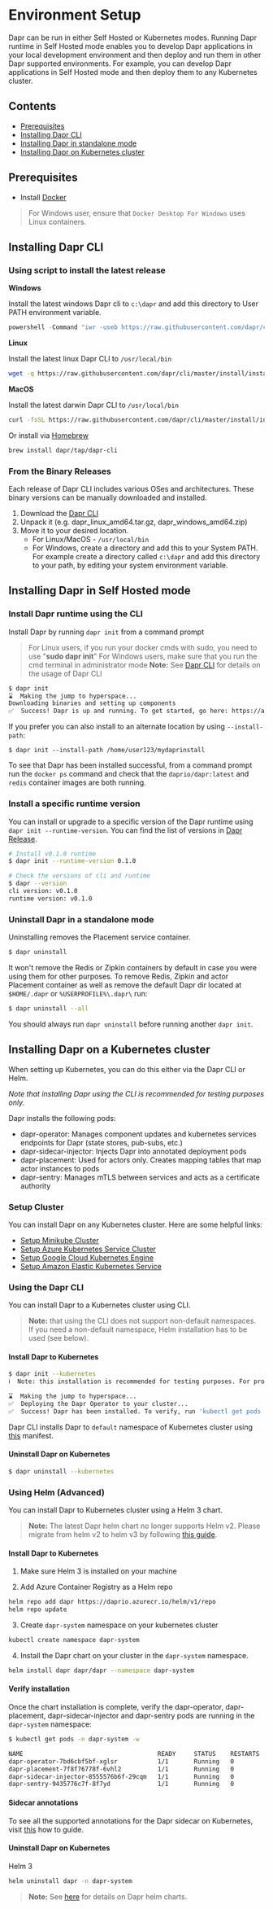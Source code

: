 # Environment Setup

Dapr can be run in either Self Hosted or Kubernetes modes. Running Dapr runtime in Self Hosted mode enables you to develop Dapr applications in your local development environment and then deploy and run them in other Dapr supported environments. For example, you can develop Dapr applications in Self Hosted mode and then deploy them to any Kubernetes cluster.

## Contents

- [Prerequisites](#prerequisites)
- [Installing Dapr CLI](#installing-dapr-cli)
- [Installing Dapr in standalone mode](#installing-dapr-in-standalone-mode)
- [Installing Dapr on Kubernetes cluster](#installing-dapr-on-a-kubernetes-cluster)

## Prerequisites

- Install [Docker](https://docs.docker.com/install/)

> For Windows user, ensure that `Docker Desktop For Windows` uses Linux containers.

## Installing Dapr CLI

### Using script to install the latest release

**Windows**

Install the latest windows Dapr cli to `c:\dapr` and add this directory to User PATH environment variable.

```powershell
powershell -Command "iwr -useb https://raw.githubusercontent.com/dapr/cli/master/install/install.ps1 | iex"
```

**Linux**

Install the latest linux Dapr CLI to `/usr/local/bin`

```bash
wget -q https://raw.githubusercontent.com/dapr/cli/master/install/install.sh -O - | /bin/bash
```

**MacOS**

Install the latest darwin Dapr CLI to `/usr/local/bin`

```bash
curl -fsSL https://raw.githubusercontent.com/dapr/cli/master/install/install.sh | /bin/bash
```

Or install via [Homebrew](https://brew.sh)

```bash
brew install dapr/tap/dapr-cli
```

### From the Binary Releases

Each release of Dapr CLI includes various OSes and architectures. These binary versions can be manually downloaded and installed.

1. Download the [Dapr CLI](https://github.com/dapr/cli/releases)
2. Unpack it (e.g. dapr_linux_amd64.tar.gz, dapr_windows_amd64.zip)
3. Move it to your desired location.
   - For Linux/MacOS - `/usr/local/bin`
   - For Windows, create a directory and add this to your System PATH. For example create a directory called `c:\dapr` and add this directory to your path, by editing your system environment variable.

## Installing Dapr in Self Hosted mode

### Install Dapr runtime using the CLI

Install Dapr by running `dapr init` from a command prompt

> For Linux users, if you run your docker cmds with sudo, you need to use "**sudo dapr init**"
> For Windows users, make sure that you run the cmd terminal in administrator mode
> **Note:** See [Dapr CLI](https://github.com/dapr/cli) for details on the usage of Dapr CLI

```bash
$ dapr init
⌛  Making the jump to hyperspace...
Downloading binaries and setting up components
✅  Success! Dapr is up and running. To get started, go here: https://aka.ms/dapr-getting-started
```

If you prefer you can also install to an alternate location by using `--install-path`:

```
$ dapr init --install-path /home/user123/mydaprinstall
```

To see that Dapr has been installed successful, from a command prompt run the `docker ps` command and check that the `daprio/dapr:latest` and `redis` container images are both running.

### Install a specific runtime version

You can install or upgrade to a specific version of the Dapr runtime using `dapr init --runtime-version`. You can find the list of versions in [Dapr Release](https://github.com/dapr/dapr/releases).

```bash
# Install v0.1.0 runtime
$ dapr init --runtime-version 0.1.0

# Check the versions of cli and runtime
$ dapr --version
cli version: v0.1.0
runtime version: v0.1.0
```

### Uninstall Dapr in a standalone mode

Uninstalling removes the Placement service container.  

```bash
$ dapr uninstall
```
It won't remove the Redis or Zipkin containers by default in case you were using them for other purposes. To remove Redis, Zipkin and actor Placement container as well as remove the default Dapr dir located at `$HOME/.dapr` or `%USERPROFILE%\.dapr\` run:

```bash
$ dapr uninstall --all
```

You should always run `dapr uninstall` before running another `dapr init`.

## Installing Dapr on a Kubernetes cluster

When setting up Kubernetes, you can do this either via the Dapr CLI or Helm.

*Note that installing Dapr using the CLI is recommended for testing purposes only.*

Dapr installs the following pods:

* dapr-operator: Manages component updates and kubernetes services endpoints for Dapr (state stores, pub-subs, etc.)
* dapr-sidecar-injector: Injects Dapr into annotated deployment pods
* dapr-placement: Used for actors only. Creates mapping tables that map actor instances to pods
* dapr-sentry: Manages mTLS between services and acts as a certificate authority

### Setup Cluster

You can install Dapr on any Kubernetes cluster. Here are some helpful links:

- [Setup Minikube Cluster](./cluster/setup-minikube.md)
- [Setup Azure Kubernetes Service Cluster](./cluster/setup-aks.md)
- [Setup Google Cloud Kubernetes Engine](https://cloud.google.com/kubernetes-engine/docs/quickstart)
- [Setup Amazon Elastic Kubernetes Service](https://docs.aws.amazon.com/eks/latest/userguide/getting-started.html)

### Using the Dapr CLI

You can install Dapr to a Kubernetes cluster using CLI.

> **Note:** that using the CLI does not support non-default namespaces.  
> If you need a non-default namespace, Helm installation has to be used (see below).

#### Install Dapr to Kubernetes

```bash
$ dapr init --kubernetes
ℹ️  Note: this installation is recommended for testing purposes. For production environments, please use Helm

⌛  Making the jump to hyperspace...
✅  Deploying the Dapr Operator to your cluster...
✅  Success! Dapr has been installed. To verify, run 'kubectl get pods -w' in your terminal. To get started, go here: https://aka.ms/dapr-getting-started
```

Dapr CLI installs Dapr to `default` namespace of Kubernetes cluster using [this](https://daprreleases.blob.core.windows.net/manifest/dapr-operator.yaml) manifest.

#### Uninstall Dapr on Kubernetes

```bash
$ dapr uninstall --kubernetes
```

### Using Helm (Advanced)

You can install Dapr to Kubernetes cluster using a Helm 3 chart.

> **Note:** The latest Dapr helm chart no longer supports Helm v2. Please migrate from helm v2 to helm v3 by following [this guide](https://helm.sh/blog/migrate-from-helm-v2-to-helm-v3/).

#### Install Dapr to Kubernetes

1. Make sure Helm 3 is installed on your machine

2. Add Azure Container Registry as a Helm repo

```bash
helm repo add dapr https://daprio.azurecr.io/helm/v1/repo
helm repo update
```

3. Create `dapr-system` namespace on your kubernetes cluster

```bash
kubectl create namespace dapr-system
```

4. Install the Dapr chart on your cluster in the `dapr-system` namespace.

```bash
helm install dapr dapr/dapr --namespace dapr-system
```

#### Verify installation

Once the chart installation is complete, verify the dapr-operator, dapr-placement, dapr-sidecar-injector and dapr-sentry pods are running in the `dapr-system` namespace:

```bash
$ kubectl get pods -n dapr-system -w

NAME                                     READY     STATUS    RESTARTS   AGE
dapr-operator-7bd6cbf5bf-xglsr           1/1       Running   0          40s
dapr-placement-7f8f76778f-6vhl2          1/1       Running   0          40s
dapr-sidecar-injector-8555576b6f-29cqm   1/1       Running   0          40s
dapr-sentry-9435776c7f-8f7yd             1/1       Running   0          40s
```

#### Sidecar annotations

To see all the supported annotations for the Dapr sidecar on Kubernetes, visit [this](../howto/configure-k8s/README.md) how to guide.

#### Uninstall Dapr on Kubernetes

Helm 3

```bash
helm uninstall dapr -n dapr-system
```

> **Note:** See [here](https://github.com/dapr/dapr/blob/master/charts/dapr/README.md) for details on Dapr helm charts.
